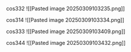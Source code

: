 cos332
![[Pasted image 20250309103235.png]]

cos314
![[Pasted image 20250309103334.png]]

cos333
![[Pasted image 20250309103409.png]]

cos344
![[Pasted image 20250309103432.png]]
